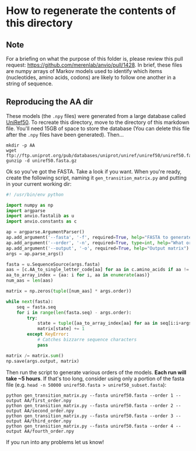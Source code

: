 How to regenerate the contents of this directory
================================================

## Note

For a briefing on what the purpose of this folder is, please review this pull request:
https://github.com/merenlab/anvio/pull/1428.  In brief, these files are numpy arrays of Markov
models used to identify which items (nucleotides, amino acids, codons) are likely to follow one
another in a string of sequence.

## Reproducing the AA dir

These models (the `.npy` files) were generated from a large database called
[UniRef50](https://www.uniprot.org/help/uniref). To recreate this directory, move to the directory
of this markdown file. You'll need 15GB of space to store the database (You can delete this file
after the `.npy` files have been generated). Then...

```
mkdir -p AA
wget ftp://ftp.uniprot.org/pub/databases/uniprot/uniref/uniref50/uniref50.fasta.gz
gunzip -d uniref50.fasta.gz
```

Ok so you've got the FASTA. Take a look if you want. When you're ready, create the following script,
naming it `gen_transition_matrix.py` and putting in your current working dir:

```python
#! /usr/bin/env python

import numpy as np
import argparse
import anvio.fastalib as u
import anvio.constants as c

ap = argparse.ArgumentParser()
ap.add_argument('--fasta', '-f', required=True, help="FASTA to generate transition matrix from.")
ap.add_argument('--order', '-n', required=True, type=int, help="What order? Set -n 1 to include self. -n 2 to include nearest neighbor, etc.")
ap.add_argument('--output', '-o', required=True, help="Output matrix")
args = ap.parse_args()

fasta = u.SequenceSource(args.fasta)
aas = [c.AA_to_single_letter_code[aa] for aa in c.amino_acids if aa != 'STP']
aa_to_array_index = {aa: i for i, aa in enumerate(aas)}
num_aas = len(aas)

matrix = np.zeros(tuple([num_aas] * args.order))

while next(fasta):
    seq = fasta.seq
    for i in range(len(fasta.seq) - args.order):
        try:
            state = tuple([aa_to_array_index[aa] for aa in seq[i:i+args.order]])
            matrix[state] += 1
        except KeyError:
            # Catches bizzarre sequence characters
            pass

matrix /= matrix.sum()
np.save(args.output, matrix)
```

Then run the script to generate various orders of the models. **Each run will take ~5 hours**. If that's too long,
consider using only a portion of the fasta file (e.g. `head -n 50000 uniref50.fasta >
uniref50_subset.fasta`):

```
python gen_transition_matrix.py --fasta uniref50.fasta --order 1 --output AA/first_order.npy
python gen_transition_matrix.py --fasta uniref50.fasta --order 2 --output AA/second_order.npy
python gen_transition_matrix.py --fasta uniref50.fasta --order 3 --output AA/third_order.npy
python gen_transition_matrix.py --fasta uniref50.fasta --order 4 --output AA/fourth_order.npy
```

If you run into any problems let us know!
